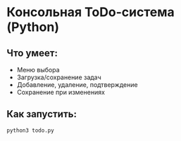 # Консольная ToDo-система (Python)

## Что умеет:
- Меню выбора
- Загрузка/сохранение задач
- Добавление, удаление, подтверждение
- Сохранение при изменениях

## Как запустить:
```bash
python3 todo.py